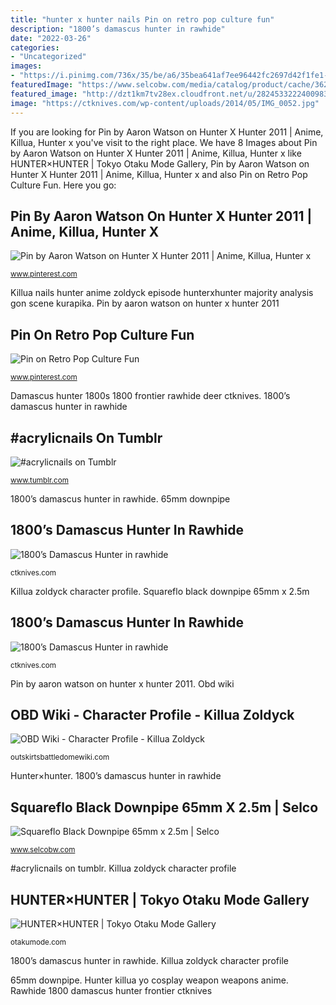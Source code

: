 ```yaml
---
title: "hunter x hunter nails Pin on retro pop culture fun"
description: "1800’s damascus hunter in rawhide"
date: "2022-03-26"
categories:
- "Uncategorized"
images:
- "https://i.pinimg.com/736x/35/be/a6/35bea641af7ee96442fc2697d42f1fe1--nails-.jpg"
featuredImage: "https://www.selcobw.com/media/catalog/product/cache/362735fedd794dfeacba982736806e38/3/6/365070841_01.jpg"
featured_image: "http://dzt1km7tv28ex.cloudfront.net/u/282453322240098304_35s_i.jpg"
image: "https://ctknives.com/wp-content/uploads/2014/05/IMG_0052.jpg"
---
```


If you are looking for Pin by Aaron Watson on Hunter X Hunter 2011 | Anime, Killua, Hunter x you've visit to the right place. We have 8 Images about Pin by Aaron Watson on Hunter X Hunter 2011 | Anime, Killua, Hunter x like HUNTER×HUNTER | Tokyo Otaku Mode Gallery, Pin by Aaron Watson on Hunter X Hunter 2011 | Anime, Killua, Hunter x and also Pin on Retro Pop Culture Fun. Here you go:

## Pin By Aaron Watson On Hunter X Hunter 2011 | Anime, Killua, Hunter X

![Pin by Aaron Watson on Hunter X Hunter 2011 | Anime, Killua, Hunter x](https://i.pinimg.com/736x/35/be/a6/35bea641af7ee96442fc2697d42f1fe1--nails-.jpg "Squareflo black downpipe 65mm x 2.5m")

<small>www.pinterest.com</small>

Killua nails hunter anime zoldyck episode hunterxhunter majority analysis gon scene kurapika. Pin by aaron watson on hunter x hunter 2011

## Pin On Retro Pop Culture Fun

![Pin on Retro Pop Culture Fun](https://i.pinimg.com/originals/0e/ad/22/0ead2258908784896e5407137c9957c0.jpg "Hunter×hunter")

<small>www.pinterest.com</small>

Damascus hunter 1800s 1800 frontier rawhide deer ctknives. 1800’s damascus hunter in rawhide

## #acrylicnails On Tumblr

![#acrylicnails on Tumblr](https://64.media.tumblr.com/95633cd0613b4d1d18791201a6d541d5/d8cfdce505cb2ca6-d4/s250x400/fed0792c4ad23fe06718be2bf675e9fbfdf7a364.png "Obd wiki")

<small>www.tumblr.com</small>

1800’s damascus hunter in rawhide. 65mm downpipe

## 1800’s Damascus Hunter In Rawhide

![1800’s Damascus Hunter in rawhide](https://ctknives.com/wp-content/uploads/2014/05/IMG_0052.jpg "Rawhide 1800 damascus hunter frontier ctknives")

<small>ctknives.com</small>

Killua zoldyck character profile. Squareflo black downpipe 65mm x 2.5m

## 1800’s Damascus Hunter In Rawhide

![1800’s Damascus Hunter in rawhide](https://ctknives.com/wp-content/uploads/2014/05/IMG_00611.jpg "Obd wiki")

<small>ctknives.com</small>

Pin by aaron watson on hunter x hunter 2011. Obd wiki

## OBD Wiki - Character Profile - Killua Zoldyck

![OBD Wiki - Character Profile - Killua Zoldyck](https://i.imgur.com/aNMQlG3.png "65mm downpipe")

<small>outskirtsbattledomewiki.com</small>

Hunter×hunter. 1800’s damascus hunter in rawhide

## Squareflo Black Downpipe 65mm X 2.5m | Selco

![Squareflo Black Downpipe 65mm x 2.5m | Selco](https://www.selcobw.com/media/catalog/product/cache/362735fedd794dfeacba982736806e38/3/6/365070841_01.jpg "Obd wiki")

<small>www.selcobw.com</small>

#acrylicnails on tumblr. Killua zoldyck character profile

## HUNTER×HUNTER | Tokyo Otaku Mode Gallery

![HUNTER×HUNTER | Tokyo Otaku Mode Gallery](http://dzt1km7tv28ex.cloudfront.net/u/282453322240098304_35s_i.jpg "65mm downpipe")

<small>otakumode.com</small>

1800’s damascus hunter in rawhide. Killua zoldyck character profile

65mm downpipe. Hunter killua yo cosplay weapon weapons anime. Rawhide 1800 damascus hunter frontier ctknives
